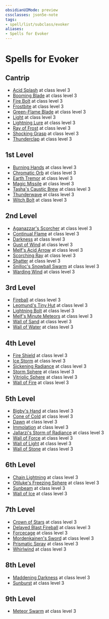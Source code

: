 ```yaml
---
obsidianUIMode: preview
cssclasses: json5e-note
tags:
- spell/list/subclass/evoker
aliases:
- Spells for Evoker
---
```

# Spells for Evoker

## Cantrip

- [Acid Splash](/3-Mechanics/CLI/spells/acid-splash-xphb.md "XPHB") at class level 3
- [Booming Blade](/3-Mechanics/CLI/spells/booming-blade-tce.md "TCE") at class level 3
- [Fire Bolt](/3-Mechanics/CLI/spells/fire-bolt-xphb.md "XPHB") at class level 3
- [Frostbite](/3-Mechanics/CLI/spells/frostbite-xge.md "XGE") at class level 3
- [Green-Flame Blade](/3-Mechanics/CLI/spells/green-flame-blade-tce.md "TCE") at class level 3
- [Light](/3-Mechanics/CLI/spells/light-xphb.md "XPHB") at class level 3
- [Lightning Lure](/3-Mechanics/CLI/spells/lightning-lure-tce.md "TCE") at class level 3
- [Ray of Frost](/3-Mechanics/CLI/spells/ray-of-frost-xphb.md "XPHB") at class level 3
- [Shocking Grasp](/3-Mechanics/CLI/spells/shocking-grasp-xphb.md "XPHB") at class level 3
- [Thunderclap](/3-Mechanics/CLI/spells/thunderclap-xphb.md "XPHB") at class level 3

## 1st Level

- [Burning Hands](/3-Mechanics/CLI/spells/burning-hands-xphb.md "XPHB") at class level 3
- [Chromatic Orb](/3-Mechanics/CLI/spells/chromatic-orb-xphb.md "XPHB") at class level 3
- [Earth Tremor](/3-Mechanics/CLI/spells/earth-tremor-xge.md "XGE") at class level 3
- [Magic Missile](/3-Mechanics/CLI/spells/magic-missile-xphb.md "XPHB") at class level 3
- [Tasha's Caustic Brew](/3-Mechanics/CLI/spells/tashas-caustic-brew-tce.md "TCE") at class level 3
- [Thunderwave](/3-Mechanics/CLI/spells/thunderwave-xphb.md "XPHB") at class level 3
- [Witch Bolt](/3-Mechanics/CLI/spells/witch-bolt-xphb.md "XPHB") at class level 3

## 2nd Level

- [Aganazzar's Scorcher](/3-Mechanics/CLI/spells/aganazzars-scorcher-xge.md "XGE") at class level 3
- [Continual Flame](/3-Mechanics/CLI/spells/continual-flame-xphb.md "XPHB") at class level 3
- [Darkness](/3-Mechanics/CLI/spells/darkness-xphb.md "XPHB") at class level 3
- [Gust of Wind](/3-Mechanics/CLI/spells/gust-of-wind-xphb.md "XPHB") at class level 3
- [Melf's Acid Arrow](/3-Mechanics/CLI/spells/melfs-acid-arrow-xphb.md "XPHB") at class level 3
- [Scorching Ray](/3-Mechanics/CLI/spells/scorching-ray-xphb.md "XPHB") at class level 3
- [Shatter](/3-Mechanics/CLI/spells/shatter-xphb.md "XPHB") at class level 3
- [Snilloc's Snowball Swarm](/3-Mechanics/CLI/spells/snillocs-snowball-swarm-xge.md "XGE") at class level 3
- [Warding Wind](/3-Mechanics/CLI/spells/warding-wind-xge.md "XGE") at class level 3

## 3rd Level

- [Fireball](/3-Mechanics/CLI/spells/fireball-xphb.md "XPHB") at class level 3
- [Leomund's Tiny Hut](/3-Mechanics/CLI/spells/leomunds-tiny-hut-xphb.md "XPHB") at class level 3
- [Lightning Bolt](/3-Mechanics/CLI/spells/lightning-bolt-xphb.md "XPHB") at class level 3
- [Melf's Minute Meteors](/3-Mechanics/CLI/spells/melfs-minute-meteors-xge.md "XGE") at class level 3
- [Wall of Sand](/3-Mechanics/CLI/spells/wall-of-sand-xge.md "XGE") at class level 3
- [Wall of Water](/3-Mechanics/CLI/spells/wall-of-water-xge.md "XGE") at class level 3

## 4th Level

- [Fire Shield](/3-Mechanics/CLI/spells/fire-shield-xphb.md "XPHB") at class level 3
- [Ice Storm](/3-Mechanics/CLI/spells/ice-storm-xphb.md "XPHB") at class level 3
- [Sickening Radiance](/3-Mechanics/CLI/spells/sickening-radiance-xge.md "XGE") at class level 3
- [Storm Sphere](/3-Mechanics/CLI/spells/storm-sphere-xge.md "XGE") at class level 3
- [Vitriolic Sphere](/3-Mechanics/CLI/spells/vitriolic-sphere-xphb.md "XPHB") at class level 3
- [Wall of Fire](/3-Mechanics/CLI/spells/wall-of-fire-xphb.md "XPHB") at class level 3

## 5th Level

- [Bigby's Hand](/3-Mechanics/CLI/spells/bigbys-hand-xphb.md "XPHB") at class level 3
- [Cone of Cold](/3-Mechanics/CLI/spells/cone-of-cold-xphb.md "XPHB") at class level 3
- [Dawn](/3-Mechanics/CLI/spells/dawn-xge.md "XGE") at class level 3
- [Immolation](/3-Mechanics/CLI/spells/immolation-xge.md "XGE") at class level 3
- [Jallarzi's Storm of Radiance](/3-Mechanics/CLI/spells/jallarzis-storm-of-radiance-xphb.md "XPHB") at class level 3
- [Wall of Force](/3-Mechanics/CLI/spells/wall-of-force-xphb.md "XPHB") at class level 3
- [Wall of Light](/3-Mechanics/CLI/spells/wall-of-light-xge.md "XGE") at class level 3
- [Wall of Stone](/3-Mechanics/CLI/spells/wall-of-stone-xphb.md "XPHB") at class level 3

## 6th Level

- [Chain Lightning](/3-Mechanics/CLI/spells/chain-lightning-xphb.md "XPHB") at class level 3
- [Otiluke's Freezing Sphere](/3-Mechanics/CLI/spells/otilukes-freezing-sphere-xphb.md "XPHB") at class level 3
- [Sunbeam](/3-Mechanics/CLI/spells/sunbeam-xphb.md "XPHB") at class level 3
- [Wall of Ice](/3-Mechanics/CLI/spells/wall-of-ice-xphb.md "XPHB") at class level 3

## 7th Level

- [Crown of Stars](/3-Mechanics/CLI/spells/crown-of-stars-xge.md "XGE") at class level 3
- [Delayed Blast Fireball](/3-Mechanics/CLI/spells/delayed-blast-fireball-xphb.md "XPHB") at class level 3
- [Forcecage](/3-Mechanics/CLI/spells/forcecage-xphb.md "XPHB") at class level 3
- [Mordenkainen's Sword](/3-Mechanics/CLI/spells/mordenkainens-sword-xphb.md "XPHB") at class level 3
- [Prismatic Spray](/3-Mechanics/CLI/spells/prismatic-spray-xphb.md "XPHB") at class level 3
- [Whirlwind](/3-Mechanics/CLI/spells/whirlwind-xge.md "XGE") at class level 3

## 8th Level

- [Maddening Darkness](/3-Mechanics/CLI/spells/maddening-darkness-xge.md "XGE") at class level 3
- [Sunburst](/3-Mechanics/CLI/spells/sunburst-xphb.md "XPHB") at class level 3

## 9th Level

- [Meteor Swarm](/3-Mechanics/CLI/spells/meteor-swarm-xphb.md "XPHB") at class level 3